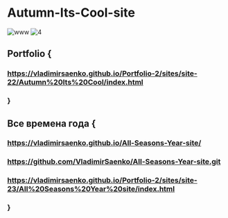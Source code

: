 # Autumn-Its-Cool-site

![www](https://user-images.githubusercontent.com/56477695/116469006-414d6600-a87a-11eb-9957-e1c1135cbd76.jpg)
![4](https://user-images.githubusercontent.com/56477695/121777316-0c7f3f00-cb9a-11eb-9b8b-00afe3694953.jpg)

## Portfolio {

### https://vladimirsaenko.github.io/Portfolio-2/sites/site-22/Autumn%20Its%20Cool/index.html

### }

## Все времена года { 

### https://vladimirsaenko.github.io/All-Seasons-Year-site/

### https://github.com/VladimirSaenko/All-Seasons-Year-site.git

### https://vladimirsaenko.github.io/Portfolio-2/sites/site-23/All%20Seasons%20Year%20site/index.html

### }
